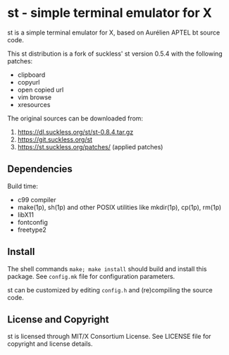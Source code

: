 st - simple terminal emulator for X
===================================
st is a simple terminal emulator for X, based on Aurélien APTEL
<aurelien dot aptel at gmail dot com> bt source code.

This st distribution is a fork of suckless' st version 0.5.4 with the
following patches:
  * clipboard
  * copyurl
  * open copied url
  * vim browse
  * xresources

The original sources can be downloaded from:

  1. https://dl.suckless.org/st/st-0.8.4.tar.gz
  2. https://git.suckless.org/st
  3. https://st.suckless.org/patches/ (applied patches)

Dependencies
------------
Build time:
- c99 compiler
- make(1p), sh(1p) and other POSIX utilities like mkdir(1p), cp(1p),
  rm(1p)
- libX11
- fontconfig
- freetype2


Install
-------
The shell commands `make; make install` should build and install this
package.  See `config.mk` file for configuration parameters.

st can be customized by editing `config.h` and (re)compiling the
source code.


License and Copyright
---------------------
st is licensed through MIT/X Consortium License.
See LICENSE file for copyright and license details.


<!-- vim:ft=markdown:sw=2:ts=2:sts=2:et:cc=72:tw=70
End of file. -->
